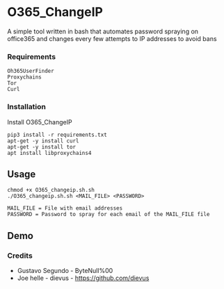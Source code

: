 # O365_ChangeIP

A simple tool written in bash that automates password spraying on office365 and changes every few attempts to IP addresses to avoid bans

### Requirements

```
Oh365UserFinder
Proxychains
Tor
Curl
```

### Installation

Install O365_ChangeIP

```
pip3 install -r requirements.txt
apt-get -y install curl
apt-get -y install tor
apt install libproxychains4
```

## Usage 

```
chmod +x O365_changeip.sh.sh
./O365_changeip.sh.sh <MAIL_FILE> <PASSWORD>

MAIL_FILE = File with email addresses
PASSWORD = Password to spray for each email of the MAIL_FILE file

```


## Demo



### Credits 

* Gustavo Segundo - ByteNull%00
* Joe helle - dievus - https://github.com/dievus
